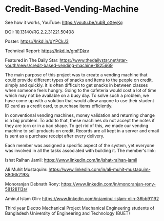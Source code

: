 # Credit-Based-Vending-Machine
See how it works, YouTube:  https://youtu.be/rubB_oXeyKg

DOI: 10.13140/RG.2.2.31221.50408

Poster: https://lnkd.in/gYPCkJ3

Technical Report: https://lnkd.in/gmFDkrv

Featured in The Daily Star: https://www.thedailystar.net/star-youth/news/credit-based-vending-machine-1825669


The main purpose of this project was to create a vending machine that could provide different types of snacks and items to the people on credit, simply and quickly. It is often difficult to get snacks in between classes when someone feels hungry. Going to the cafeteria would cost a lot of time which may not be available on a busy day. To solve such a problem, we have come up with a solution that would allow anyone to use their student ID card as a credit card, to purchase items efficiently.

In conventional vending machines, money validation and returning change is a big problem. To add to that, these machines do not accept the notes if they are torn or in a bad shape. To get rid of this, we made our vending machine to sell products on credit. Records are all kept in a server and email is sent as a purchase receipt after every delivery.


Each member was assigned a specific aspect of the system, yet everyone was involved in all the tasks associated with building it. The member's link:

Ishat Raihan Jamil: https://www.linkedin.com/in/ishat-raihan-jamil

Ali Muhit Mustaquim: https://www.linkedin.com/in/ali-muhit-mustaquim-880652193/

Monoranjan Debnath Rony: https://www.linkedin.com/in/monoranjan-rony-58128113a/

Aminul Islam Olin: https://www.linkedin.com/in/aminul-islam-olin-36bb91192

Third year Electro Mechanical Project
Mechanical Engineering students of Bangladesh University of Engineering and Technology (BUET)
